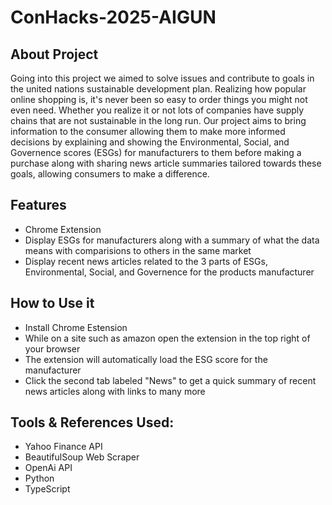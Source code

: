 # ConHacks-2025-AIGUN

## About Project
Going into this project we aimed to solve issues and contribute to goals in the united nations sustainable development plan. Realizing how popular online shopping is, it's never been so easy to order things you might not even need. Whether you realize it or not lots of companies have supply chains that are not sustainable in the long run. Our project aims to bring information to the consumer allowing them to make more informed decisions by explaining and showing the Environmental, Social, and Governence scores (ESGs) for manufacturers to them before making a purchase along with sharing news article summaries tailored towards these goals, allowing consumers to make a difference.

## Features
- Chrome Extension
- Display ESGs for manufacturers along with a summary of what the data means with comparisions to others in the same market
- Display recent news articles related to the 3 parts of ESGs, Environmental, Social, and Governence for the products manufacturer

## How to Use it
- Install Chrome Estension
- While on a site such as amazon open the extension in the top right of your browser
- The extension will automatically load the ESG score for the manufacturer
- Click the second tab labeled "News" to get a quick summary of recent news articles along with links to many more

## Tools & References Used:
- Yahoo Finance API
- BeautifulSoup Web Scraper
- OpenAi API
- Python
- TypeScript
